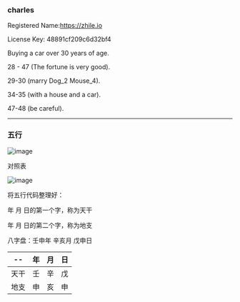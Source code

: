 ### charles

Registered Name:https://zhile.io

License Key: 48891cf209c6d32bf4

Buying a car over 30 years of age.

28 - 47 (The fortune is very good).

29-30 (marry Dog_2 Mouse_4).

34-35 (with a house and a car).

47-48 (be careful).

---

### 五行

![image](https://luoxupan.github.io/img/clinder.png)

对照表

![image](https://luoxupan.github.io/img/wuxin.webp)

将五行代码整理好：

年 月 日的第一个字，称为天干

年 月 日的第二个字，称为地支

八字盘：壬申年 辛亥月 戊申日

|  --  | 年 | 月 | 日 |
|  ----  | ----  | ----  | ----  |
| 天干  | 壬 | 辛 | 戊 |
| 地支  | 申 | 亥 | 申 |

